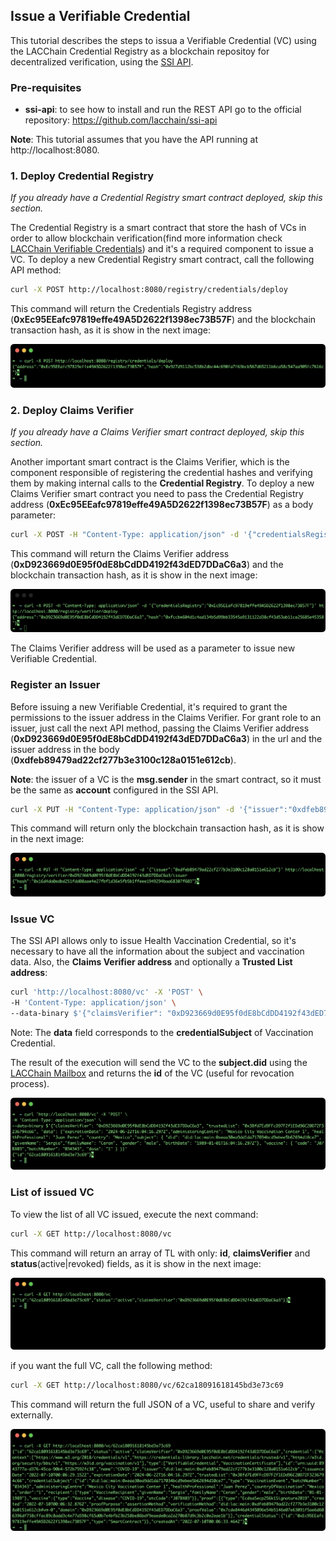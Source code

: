 ## Issue a Verifiable Credential

This tutorial describes the steps to issua a Verifiable Credential (VC) using the LACChain Credential Registry as a blockchain repositoy for decentralized verification, using the [SSI API](https://github.com/lacchain/ssi-api).

### Pre-requisites

- **ssi-api**: to see how to install and run the REST API go to the official repository: https://github.com/lacchain/ssi-api

**Note**: This tutorial assumes that you have the API running at http://localhost:8080.

### 1. Deploy Credential Registry

*If you already have a Credential Registry smart contract deployed, skip this section.*

The Credential Registry is a smart contract that store the hash of VCs in order to allow blockchain verification(find more information check [LACChain Verifiable Credentials](https://github.com/lacchain/vc-contracts)) and it's a required component to issue a VC. To deploy a new Credential Registry smart contract, call the following API method:

```bash
curl -X POST http://localhost:8080/registry/credentials/deploy
```

This command will return the Credentials Registry address (**0xEc95EEafc97819effe49A5D2622f1398ec73B57F**) and the blockchain transaction hash, as it is show in the next image:

![VC deploy registry](./images/vc_deploy_registry.png)

### 2. Deploy Claims Verifier

*If you already have a Claims Verifier smart contract deployed, skip this section.*

Another important smart contract is the Claims Verifier, which is the component responsible of registering the credential hashes and verifying them by making internal calls to the **Credential Registry**. To deploy a new Claims Verifier smart contract you need to pass the Credential Registry address (**0xEc95EEafc97819effe49A5D2622f1398ec73B57F**) as a body parameter:

```bash
curl -X POST -H "Content-Type: application/json" -d '{"credentialsRegistry":"0xEc95EEafc97819effe49A5D2622f1398ec73B57F"}' http://localhost:8080/registry/verifier/deploy
```

This command will return the Claims Verifier address (**0xD923669d0E95f0dE8bCdDD4192f43dED7DDaC6a3**) and the blockchain transaction hash, as it is show in the next image:

![TL deploy](./images/vc_deploy_verifier.png)

The Claims Verifier address will be used as a parameter to issue new Verifiable Credential.

### Register an Issuer

Before issuing a new Verifiable Credential, it's required to grant the permissions to the issuer address in the Claims Verifier. For grant role to an issuer, just call the next API method, passing the Claims Verifier address (**0xD923669d0E95f0dE8bCdDD4192f43dED7DDaC6a3**) in the url and the issuer address in the body (**0xdfeb89479ad22cf277b3e3100c128a0151e612cb**).

**Note**: the issuer of a VC is the **msg.sender** in the smart contract, so it must be the same as **account** configured in the SSI API.

```bash
curl -X PUT -H "Content-Type: application/json" -d '{"issuer":"0xdfeb89479ad22cf277b3e3100c128a0151e612cb"}' http://localhost:8080/registry/verifier/0xD923669d0E95f0dE8bCdDD4192f43dED7DDaC6a3/issuer
```

This command will return only the blockchain transaction hash, as it is show in the next image:

![VC add issuer](./images/vc_add_issuer.png)

### Issue VC

The SSI API allows only to issue Health Vaccination Credential, so it's necessary to have all the information about the subject and vaccination data. Also, the **Claims Verifier address** and optionally a **Trusted List address**:

```bash
curl 'http://localhost:8080/vc' -X 'POST' \
-H 'Content-Type: application/json' \
--data-binary $'{"claimsVerifier": "0xD923669d0E95f0dE8bCdDD4192f43dED7DDaC6a3", "trustedList": "0x3Bfd7Ed9FFcD97F2f1EDd96C20D72F3236794c66", "data": {"expirationDate": "2024-06-22T16:04:16.297Z","administeringCentre": "Mexico City Vaccination Center 1", "healthProfessional": "Juan Perez", "country": "Mexico","subject": { "did": "did:lac:main:0xeaa30ea9dd1da717034bcd9ebee5b62694d10ce7", "givenName": "Sergio","familyName": "Ceron", "gender": "male", "birthDate": "1989-01-01T16:04:16.297Z"}, "vaccine": { "code": "J07BX03","batchNumber": "034343", "dose": "1" } }}'
```

Note: The **data** field corresponds to the **credentialSubject** of Vaccination Credential.

The result of the execution will send the VC to the **subject.did** using the [LACChain Mailbox](https://github.com/lacchain/mailbox) and returns the **id** of the VC (useful for revocation process).

![VC issue](./images/vc_issue.png)

### List of issued VC

To view the list of all VC issued, execute the next command:

```bash
curl -X GET http://localhost:8080/vc
```

This command will return an array of TL with only: **id**, **claimsVerifier** and **status**(active|revoked)  fields, as it is show in the next image:

![VC list](./images/vc_list.png)

if you want the full VC, call the following method:

```bash
curl -X GET http://localhost:8080/vc/62ca18091618145bd3e73c69
```

This command will return the full JSON of a VC, useful to share and verify externally.

![VC get](./images/vc_get.png)

